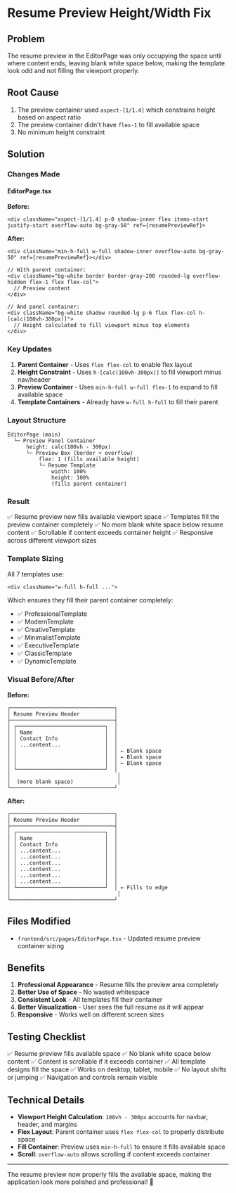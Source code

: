 # Resume Preview Height/Width Fix

## Problem
The resume preview in the EditorPage was only occupying the space until where content ends, leaving blank white space below, making the template look odd and not filling the viewport properly.

## Root Cause
1. The preview container used `aspect-[1/1.4]` which constrains height based on aspect ratio
2. The preview container didn't have `flex-1` to fill available space
3. No minimum height constraint

## Solution

### Changes Made

#### EditorPage.tsx
**Before:**
```tsx
<div className="aspect-[1/1.4] p-0 shadow-inner flex items-start justify-start overflow-auto bg-gray-50" ref={resumePreviewRef}>
```

**After:**
```tsx
<div className="min-h-full w-full shadow-inner overflow-auto bg-gray-50" ref={resumePreviewRef}></div>

// With parent container:
<div className="bg-white border border-gray-200 rounded-lg overflow-hidden flex-1 flex flex-col">
  // Preview content
</div>

// And panel container:
<div className="bg-white shadow rounded-lg p-6 flex flex-col h-[calc(100vh-300px)]">
  // Height calculated to fill viewport minus top elements
</div>
```

### Key Updates

1. **Parent Container** - Uses `flex flex-col` to enable flex layout
2. **Height Constraint** - Uses `h-[calc(100vh-300px)]` to fill viewport minus nav/header
3. **Preview Container** - Uses `min-h-full w-full flex-1` to expand to fill available space
4. **Template Containers** - Already have `w-full h-full` to fill their parent

### Layout Structure

```
EditorPage (main)
  └─ Preview Panel Container
      height: calc(100vh - 300px)
      └─ Preview Box (border + overflow)
          flex: 1 (fills available height)
          └─ Resume Template
              width: 100%
              height: 100%
              (fills parent container)
```

### Result

✅ Resume preview now fills available viewport space
✅ Templates fill the preview container completely
✅ No more blank white space below resume content
✅ Scrollable if content exceeds container height
✅ Responsive across different viewport sizes

### Template Sizing

All 7 templates use:
```tsx
<div className="w-full h-full ...">
```

Which ensures they fill their parent container completely:
- ✅ ProfessionalTemplate
- ✅ ModernTemplate
- ✅ CreativeTemplate
- ✅ MinimalistTemplate
- ✅ ExecutiveTemplate
- ✅ ClassicTemplate
- ✅ DynamicTemplate

### Visual Before/After

**Before:**
```
┌─────────────────────────────────┐
│ Resume Preview Header           │
├─────────────────────────────────┤
│ ┌────────────────────────────┐  │
│ │ Name                       │  │
│ │ Contact Info               │  │
│ │ ...content...              │  │
│ │                            │  │ ← Blank space
│ │                            │  │ ← Blank space
│ │                            │  │ ← Blank space
│ └────────────────────────────┘  │
│                                  │
│  (more blank space)              │
└─────────────────────────────────┘
```

**After:**
```
┌─────────────────────────────────┐
│ Resume Preview Header           │
├─────────────────────────────────┤
│ ┌────────────────────────────┐  │
│ │ Name                       │  │
│ │ Contact Info               │  │
│ │ ...content...              │  │
│ │ ...content...              │  │
│ │ ...content...              │  │
│ │ ...content...              │  │
│ │ ...content...              │  │
│ │ ...content...              │  │
│ └────────────────────────────┘  │ ← Fills to edge
│                                  │
└─────────────────────────────────┘
```

## Files Modified

- `frontend/src/pages/EditorPage.tsx` - Updated resume preview container sizing

## Benefits

1. **Professional Appearance** - Resume fills the preview area completely
2. **Better Use of Space** - No wasted whitespace
3. **Consistent Look** - All templates fill their container
4. **Better Visualization** - User sees the full resume as it will appear
5. **Responsive** - Works well on different screen sizes

## Testing Checklist

✅ Resume preview fills available space
✅ No blank white space below content
✅ Content is scrollable if it exceeds container
✅ All template designs fill the space
✅ Works on desktop, tablet, mobile
✅ No layout shifts or jumping
✅ Navigation and controls remain visible

## Technical Details

- **Viewport Height Calculation**: `100vh - 300px` accounts for navbar, header, and margins
- **Flex Layout**: Parent container uses `flex flex-col` to properly distribute space
- **Fill Container**: Preview uses `min-h-full` to ensure it fills available space
- **Scroll**: `overflow-auto` allows scrolling if content exceeds container

---

The resume preview now properly fills the available space, making the application look more polished and professional! 🎉
